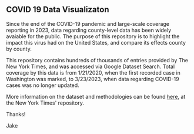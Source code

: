 ## COVID 19 Data Visualizaton

Since the end of the COVID-19 pandemic and large-scale coverage reporting in 2023, data regarding county-level data has been widely avaiable for the public.
The purpose of this repository is to highlight the impact this virus had on the United States, and compare its effects county by county.

This repository contains hundreds of thousands of entries provided by The New York Times, and was accessed via Google Dataset Search.
Total coverage by this data is from 1/21/2020, when the first recorded case in Washington was marked, to 3/23/2023, when data regarding COVID-19 cases was no longer updated.

More information on the dataset and methodologies can be found [here](https://github.com/nytimes/covid-19-data/tree/master/rolling-averages), at the New York Times' repository.

Thanks!

Jake
